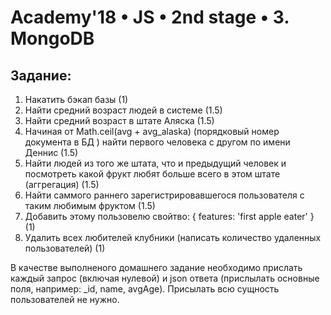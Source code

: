 # Academy'18 • JS • 2nd stage • 3. MongoDB

## Задание: ##
1. Накатить бэкап базы (1)
2. Найти средний возраст людей в системе (1.5)
3. Найти средний возраст в штате Аляска (1.5)
4. Начиная от Math.ceil(avg + avg_alaska) (порядковый номер документа в БД ) найти первого человека с другом по имени Деннис (1.5)
5. Найти людей из того же штата, что и предыдущий человек и посмотреть какой фрукт любят больше всего в этом штате (аггрегация) (1.5)
6. Найти саммого раннего зарегистрировавшегося пользователя с таким любимым фруктом (1.5)
7. Добавить этому пользовелю свойтво: { features: 'first apple eater' } (1)
8. Удалить всех любителей клубники (написать количество удаленных пользователей) (1)


В качестве выполненого домашнего задание необходимо прислать каждый запрос (включая нулевой) и json ответа (прислылать основные поля, например: _id, name, avgAge). Присылать всю сущность пользователей не нужно.
